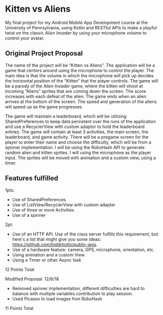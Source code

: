 # Kitten vs Aliens

My final project for my Android Mobile App Development course at the University of Pennsylvania, using Kotlin and RESTful APIs to make a playful twist on the classic *Alien Invader* by using your microphone volume to control your avatar. 


## Original Project Proposal
The name of the project will be “Kitten vs Aliens”. The application will be a game that centers around using the microphone to control the player. The main idea is that the volume in which the microphone will pick up decides the horizontal position of the “Kitten” that the player controls. The game will be a parody of the *Alien Invader* game, where the kitten will shoot at incoming “Aliens” sprites that are coming down the screen. The score increases with each defeat of the alien. The game ends when an alien arrives at the bottom of the screen. The speed and generation of the aliens will speed up as the game progresses.

The game will maintain a leaderboard, which will be utilizing SharedPreferences to keep data persistent over the runs of the application and use a RecyclerView with custom adaptor to hold the leaderboard entries. The game will contain at least 3 activities, the main screen, the leaderboard, and game activity. There will be a pregame screen for the player to enter their name and choose the difficulty, which will be from a spinner implementation. I will be using the RoboHash API to generate random alien and kitten sprites. I will using the microphone as the player input. The sprites will be moved with animation and a custom view, using a timer.

## Features fulfilled
1pts: 
- Use of SharedPreferences
- Use of ListView/RecyclerView with custom adapter
- Use of three or more Activities
- Use of a spinner

2pt:
- Use of an HTTP API. Use of the class server fulfills this requirement, but here's a list that might give you some ideas: https://github.com/toddmotto/public-apis.
- Use of a hardware feature: camera, GPS, microphone, orientation, etc.
- Using animation and a custom View.
- Using a Timer or other Async task

12 Points Total

Modified Proposal: 12/6/18
- Removed spinner implementation, different difficulties are hard to balance with multiple variables contribution to play session.
- Used Picasso to load images fron RoboHash

11 Points Total
